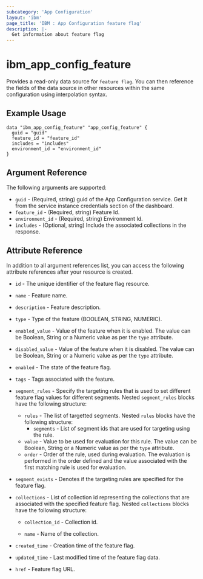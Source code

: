 ```yaml
---
subcategory: 'App Configuration'
layout: 'ibm'
page_title: 'IBM : App Configuration feature flag'
description: |-
  Get information about feature flag
---
```


# ibm_app_config_feature

Provides a read-only data source for `feature flag`. You can then reference the fields of the data source in other resources within the same configuration using interpolation syntax.

## Example Usage

```hcl
data "ibm_app_config_feature" "app_config_feature" {
  guid = "guid"
  feature_id = "feature_id"
  includes = "includes"
  environment_id = "environment_id"
}
```

## Argument Reference

The following arguments are supported:

- `guid` - (Required, string) guid of the App Configuration service. Get it from the service instance credentials section of the dashboard.
- `feature_id` - (Required, string) Feature Id.
- `environment_id` - (Required, string) Environment Id.
- `includes` - (Optional, string) Include the associated collections in the response.

## Attribute Reference

In addition to all argument references list, you can access the following attribute references after your resource is created.

- `id` - The unique identifier of the feature flag resource.
- `name` - Feature name.
- `description` - Feature description.
- `type` - Type of the feature (BOOLEAN, STRING, NUMERIC).
- `enabled_value` - Value of the feature when it is enabled. The value can be Boolean, String or a Numeric value as per the `type` attribute.
- `disabled_value` - Value of the feature when it is disabled. The value can be Boolean, String or a Numeric value as per the `type` attribute.
- `enabled` - The state of the feature flag.
- `tags` - Tags associated with the feature.
- `segment_rules` - Specify the targeting rules that is used to set different feature flag values for different segments. Nested `segment_rules` blocks have the following structure:

  - `rules` - The list of targetted segments. Nested `rules` blocks have the following structure:
    - `segments` - List of segment ids that are used for targeting using the rule.
  - `value` - Value to be used for evaluation for this rule. The value can be Boolean, String or a Numeric value as per the `type` attribute.
  - `order` - Order of the rule, used during evaluation. The evaluation is performed in the order defined and the value associated with the first matching rule is used for evaluation.

- `segment_exists` - Denotes if the targeting rules are specified for the feature flag.
- `collections` - List of collection id representing the collections that are associated with the specified feature flag. Nested `collections` blocks have the following structure:

  - `collection_id` - Collection id.

  - `name` - Name of the collection.

- `created_time` - Creation time of the feature flag.
- `updated_time` - Last modified time of the feature flag data.
- `href` - Feature flag URL.
